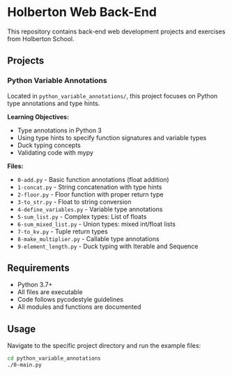 # Holberton Web Back-End

This repository contains back-end web development projects and exercises from Holberton School.

## Projects

### Python Variable Annotations

Located in `python_variable_annotations/`, this project focuses on Python type annotations and type hints.

**Learning Objectives:**
- Type annotations in Python 3
- Using type hints to specify function signatures and variable types
- Duck typing concepts
- Validating code with mypy

**Files:**
- `0-add.py` - Basic function annotations (float addition)
- `1-concat.py` - String concatenation with type hints
- `2-floor.py` - Floor function with proper return type
- `3-to_str.py` - Float to string conversion
- `4-define_variables.py` - Variable type annotations
- `5-sum_list.py` - Complex types: List of floats
- `6-sum_mixed_list.py` - Union types: mixed int/float lists
- `7-to_kv.py` - Tuple return types
- `8-make_multiplier.py` - Callable type annotations
- `9-element_length.py` - Duck typing with Iterable and Sequence

## Requirements

- Python 3.7+
- All files are executable
- Code follows pycodestyle guidelines
- All modules and functions are documented

## Usage

Navigate to the specific project directory and run the example files:

```bash
cd python_variable_annotations
./0-main.py
```